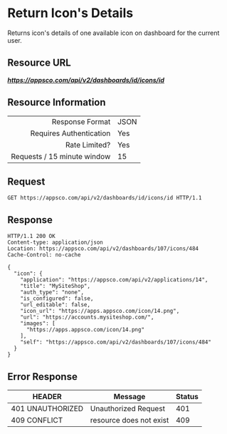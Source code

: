 # Return Icon's Details

Returns icon's details of one available icon on dashboard for the current user.

## Resource URL

___https://appsco.com/api/v2/dashboards/id/icons/id___

## Resource Information

|                               |               |
|------------------------------:|---------------|
|Response Format                |JSON           |
|Requires Authentication        |Yes            |
|Rate Limited?                  |Yes            |
|Requests / 15 minute window    |15             |


## Request

```.http
GET https://appsco.com/api/v2/dashboards/id/icons/id HTTP/1.1
```

## Response

```.http
HTTP/1.1 200 OK
Content-type: application/json
Location: https://appsco.com/api/v2/dashboards/107/icons/484
Cache-Control: no-cache

{
  "icon": {
    "application": "https://appsco.com/api/v2/applications/14",
    "title": "MySiteShop",
    "auth_type": "none",
    "is_configured": false,
    "url_editable": false,
    "icon_url": "https://apps.appsco.com/icon/14.png",
    "url": "https://accounts.mysiteshop.com/",
    "images": [
      "https://apps.appsco.com/icon/14.png"
    ],
    "self": "https://appsco.com/api/v2/dashboards/107/icons/484"
  }
}

```
## Error Response

|HEADER                         |Message                        |Status         |
|-------------------------------|-------------------------------|---------------|
|401 UNAUTHORIZED               |Unauthorized Request           |401            |
|409 CONFLICT                   |resource does not exist        |409            |